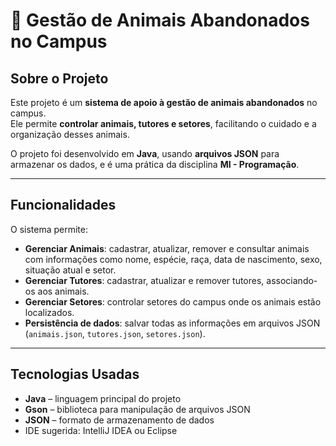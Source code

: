 # 🐾 Gestão de Animais Abandonados no Campus

## Sobre o Projeto
Este projeto é um **sistema de apoio à gestão de animais abandonados** no campus.  
Ele permite **controlar animais, tutores e setores**, facilitando o cuidado e a organização desses animais.  

O projeto foi desenvolvido em **Java**, usando **arquivos JSON** para armazenar os dados, e é uma prática da disciplina **MI - Programação**.  

---

## Funcionalidades
O sistema permite:  
- **Gerenciar Animais**: cadastrar, atualizar, remover e consultar animais com informações como nome, espécie, raça, data de nascimento, sexo, situação atual e setor.  
- **Gerenciar Tutores**: cadastrar, atualizar e remover tutores, associando-os aos animais.  
- **Gerenciar Setores**: controlar setores do campus onde os animais estão localizados.  
- **Persistência de dados**: salvar todas as informações em arquivos JSON (`animais.json`, `tutores.json`, `setores.json`).  

---

## Tecnologias Usadas
- **Java** – linguagem principal do projeto  
- **Gson** – biblioteca para manipulação de arquivos JSON  
- **JSON** – formato de armazenamento de dados  
- IDE sugerida: IntelliJ IDEA ou Eclipse
